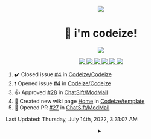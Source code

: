 <p align="center">
    <img src="https://avatars.githubusercontent.com/u/63158950?s=400&u=dd76c829ae30921e131dcbe7c830dc368e2d6e8a&v=4" />
</p>

<h1 align="center">
    👋 i'm codeize!
</h1>

<p align="center">
  <a href="https://skillicons.dev">
    <img src="https://skillicons.dev/icons?i=discord,bots,ts,nodejs,mongodb,react" />
  </a>
</p>

<p align="center">
  <a href="https://discord.com/users/668423998777982997">
    <img src="https://nocache.advaith.workers.dev?url=https://img.shields.io/endpoint?url=https://dev.discordprofiles.me/api/badge/status/668423998777982997?simple=true" />
    <img src="https://nocache.advaith.workers.dev?url=https://img.shields.io/endpoint?url=https://dev.discordprofiles.me/api/badge/vscode/668423998777982997" />
    <img src="https://nocache.advaith.workers.dev?url=https://img.shields.io/endpoint?url=https://dev.discordprofiles.me/api/badge/playing/668423998777982997" />
    <img src="https://nocache.advaith.workers.dev?url=https://img.shields.io/endpoint?url=https://dev.discordprofiles.me/api/badge/spotify/668423998777982997" />
    <img src="https://komarev.com/ghpvc/?username=codeize" />
    <a href="https://discord.gg/ZsJnSxHdgD"><img src="https://invidget.switchblade.xyz/ZsJnSxHdgD" /></a>
  </a>
</p>

<!--RECENT_ACTIVITY:start-->
1. ✔️ Closed issue [#4](https://github.com/Codeize/Codeize/issues/4) in [Codeize/Codeize](https://github.com/Codeize/Codeize)
2. ❗️ Opened issue [#4](https://github.com/Codeize/Codeize/issues/4) in [Codeize/Codeize](https://github.com/Codeize/Codeize)
3. 👍 Approved [#28](https://github.com/ChatSift/ModMail/pull/28#pullrequestreview-1034948644) in [ChatSift/ModMail](https://github.com/ChatSift/ModMail)
4. 📖 Created new wiki page [Home](https://github.com/Codeize/template/wiki/Home) in [Codeize/template](https://github.com/Codeize/template)
5. 💪 Opened PR [#27](https://github.com/ChatSift/ModMail/pull/27) in [ChatSift/ModMail](https://github.com/ChatSift/ModMail)
<!--RECENT_ACTIVITY:end-->

<!--RECENT_ACTIVITY:last_update-->
Last Updated: Thursday, July 14th, 2022, 3:31:07 AM
<!--RECENT_ACTIVITY:last_update_end-->

<details align="center">
  <summary></summary>
  <a href="https://spotify-github-profile.vercel.app/api/view?uid=av3h9dhe0rlwk1wi7e5f9mwhg&redirect=true">
    <img alt="spotify github profile" src="https://spotify-github-profile.vercel.app/api/view?uid=av3h9dhe0rlwk1wi7e5f9mwhg&cover_image=true&theme=compact">
  </a>
</details>
